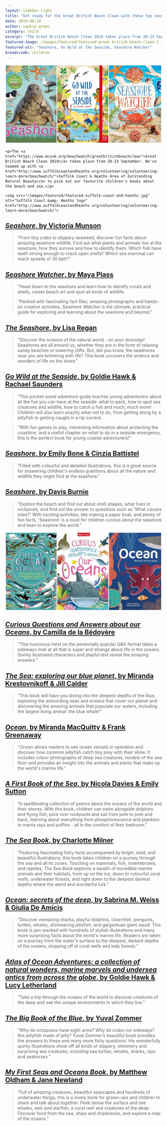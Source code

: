 ```yaml
---
layout: sidebar-right
title: "Get ready for the Great British Beach Clean with these top seaside titles"
date: 2019-09-10
author: sophie-green
category: child
excerpt: "The Great British Beach Clean 2019 takes place from 20-23 September. We've teamed up with Suffolk Coast & Heaths Area of Outstanding Natural Beauty to pick out our favourite children's books about the beach and sea."
featured-image: /images/featured/featured-great-british-beach-clean-1.jpg
featured-alt: "Seashore, Go Wild at the Seaside, Seashore Watcher"
breadcrumb: children
---
```


![Seashore, Go Wild at the Seaside, Seashore Watcher](/images/featured/featured-great-british-beach-clean-1.jpg)

<div class="flex-ns">

  <div class="w-50-ns pr3-ns">

    <p>The <a href="https://www.mcsuk.org/beachwatch/greatbritishbeachclean">Great British Beach Clean 2019</a> takes place from 20-23 September. We've teamed up with <a href="http://www.suffolkcoastandheaths.org/volunteering/volunteering-learn-more/beachwatch/">Suffolk Coast & Heaths Area of Outstanding Natural Beauty</a> to pick out our favourite children's books about the beach and sea.</p>

  </div>

  <div class="w-50-ns pl3-ns">

    <img src="/images/featured/featured-suffolk-coast-and-heaths.jpg" alt="Suffolk Coast &amp; Heaths logo" href="http://www.suffolkcoastandheaths.org/volunteering/volunteering-learn-more/beachwatch/">

  </div>

</div>

## [<cite>Seashore</cite>, by Victoria Munson](https://suffolk.spydus.co.uk/cgi-bin/spydus.exe/ENQ/OPAC/BIBENQ?BRN=2641611)

> "From tiny crabs to slippery seaweed, discover fun facts about amazing seashore wildlife. Find out what plants and animals live at the seashore, how they survive and how to identify them. Which fish have teeth strong enough to crack open shells? Which sea mammal can reach speeds of 30 kph?"

## [<cite>Seashore Watcher</cite>, by Maya Plass](https://suffolk.spydus.co.uk/cgi-bin/spydus.exe/ENQ/OPAC/BIBENQ?BRN=2385656)

> "Head down to the seashore and learn how to identify corals and shells, create beach art and spot all kinds of wildlife.

> "Packed with fascinating fact files, amazing photographs and hands-on creative activities, <cite>Seashore Watcher</cite> is the ultimate, practical guide for exploring and learning about the seashore and beyond."

## [<cite>The Seashore</cite>, by Lisa Regan](https://suffolk.spydus.co.uk/cgi-bin/spydus.exe/ENQ/OPAC/BIBENQ?BRN=2641622)

> "Discover the science of the natural world - on your doorstep! Seashores are all around us, whether they are in the form of relaxing sandy beaches or towering cliffs. But, did you know, the seashores near you are brimming with life? This book uncovers the science and wonders of life on the shore."

## [<cite>Go Wild at the Seaside</cite>, by Goldie Hawk & Rachael Saunders](https://suffolk.spydus.co.uk/cgi-bin/spydus.exe/ENQ/OPAC/BIBENQ?BRN=2549148)

> "This pocket-sized adventure guide teaches young adventurers about all the fun you can have at the seaside: what to pack, how to spot sea creatures and wildlife, how to catch a fish and much, much more! Children will also learn exactly what not to do, from getting stung by a jellyfish to getting caught in a rip current.

> "With fun games to play, interesting information about protecting the coastline, and a useful chapter on what to do in a seaside emergency, this is the perfect book for young coastal adventurers!"

## [<cite>Seashore</cite>, by Emily Bone & Cinzia Battistel](https://suffolk.spydus.co.uk/cgi-bin/spydus.exe/ENQ/OPAC/BIBENQ?BRN=2122268)

> "Filled with colourful and detailed illustrations, this is a great source for answering children's endless questions about all the nature and wildlife they might find at the seashore."

## [<cite>Seashore</cite>, by Davis Burnie](https://suffolk.spydus.co.uk/cgi-bin/spydus.exe/ENQ/OPAC/BIBENQ?BRN=2110776)

> "Explore the beach and find out about shell shapes, what lives in rockpools, and find out the answer to questions such as 'What causes tides?' With exciting activities, like making a paper boat, and plenty of fun facts, 'Seashore' is a must for children curious about the seashore and keen to explore the world."

![Atlas of Ocean Adventures, Curious Questions and Ansrwws about our Oceans, Ocean: secrets of the deep](/images/featured/featured-great-british-beach-clean-2.jpg)

## [<cite>Curious Questions and Answers about our Oceans</cite>, by Camilla de la Bédoyère](https://suffolk.spydus.co.uk/cgi-bin/spydus.exe/ENQ/OPAC/BIBENQ?BRN=2614378)

> "This humorous twist on the perennially popular Q&A format takes a sideways look at all that is super and strange about life in the oceans. Quirky illustrated characters and playful text reveal the amazing answers."

## [<cite>The Sea: exploring our blue planet</cite>, by Miranda Krestovnikoff & Jill Calder](https://suffolk.spydus.co.uk/cgi-bin/spydus.exe/ENQ/OPAC/BIBENQ?BRN=2538415)

> "This book will have you diving into the deepest depths of the blue, exploring the astounding seas and oceans that cover our planet and discovering the amazing animals that populate our waters, including the largest living animal: the blue whale!"

## [<cite>Ocean</cite>, by Miranda MacQuitty & Frank Greenaway](https://suffolk.spydus.co.uk/cgi-bin/spydus.exe/ENQ/OPAC/BIBENQ?BRN=2588869)

> "<cite>Ocean</cite> allows readers to see ocean vessels in operation and discover how common jellyfish catch tiny prey with their slime. It includes colour photographs of deep sea creatures, models of the sea floor and provides an insight into the animals and plants that make up the world's marine life."

## [<cite>A First Book of the Sea</cite>, by Nicola Davies & Emily Sutton](https://suffolk.spydus.co.uk/cgi-bin/spydus.exe/ENQ/OPAC/BIBENQ?BRN=2392351)

> "A spellbinding collection of poems about the oceans of the world and their shores. With this book, children can swim alongside dolphins and flying fish, pore over rockpools and sail from pole to pole and back, learning about everything from phosphorescence and plankton to manta rays and puffins - all in the comfort of their bedroom."

## [<cite>The Sea Book</cite>, by Charlotte Milner](https://suffolk.spydus.co.uk/cgi-bin/spydus.exe/ENQ/OPAC/BIBENQ?BRN=2449210)

> "Featuring fascinating fishy facts accompanied by bright, bold, and beautiful illustrations, this book takes children on a journey through the sea and all its zones. Touching on mammals, fish, invertebrates, and reptiles, <cite>The Sea Book</cite> explores a wealth of incredible marine animals and their habitats, from up on the ice, down to colourful coral reefs, underwater forests, and right down to the deepest darkest depths where the weird and wonderful lurk."

## [<cite>Ocean: secrets of the deep</cite>, by Sabrina M. Weiss & Giulia De Amicis](https://suffolk.spydus.co.uk/cgi-bin/spydus.exe/ENQ/OPAC/BIBENQ?BRN=2541469)

> "Discover menacing sharks, playful dolphins, clownfish, penguins, turtles, whales, shimmering jellyfish, and gargantuan giant squid. This book is jam-packed with hundreds of stylish illustrations and many more surprising facts about the world's marine life. Readers are taken on a journey from the water's surface to the deepest, darkest depths of the oceans, stopping off at coral reefs and kelp forests."

## [<cite>Atlas of Ocean Adventures: a collection of natural wonders, marine marvels and undersea antics from across the globe</cite>, by Goldie Hawk & Lucy Letherland](https://suffolk.spydus.co.uk/cgi-bin/spydus.exe/ENQ/OPAC/BIBENQ?BRN=2646081)

> "Take a trip through the oceans of the world to discover creatures of the deep and see the unique environments in which they live."

## [<cite>The Big Book of the Blue</cite>, by Yuval Zommer](https://suffolk.spydus.co.uk/cgi-bin/spydus.exe/ENQ/OPAC/BIBENQ?BRN=2363178)

> "Why do octopuses have eight arms? Why do crabs run sideways? Are jellyfish made of jelly? Yuval Zommer’s beautiful book provides the answers to these and many more fishy questions. His wonderfully quirky illustrations show off all kinds of slippery, shimmery and surprising sea creatures, including sea turtles, whales, sharks, rays and seahorses."

## [<cite>My First Seas and Oceans Book</cite>, by Matthew Oldham & Jane Newland](https://suffolk.spydus.co.uk/cgi-bin/spydus.exe/ENQ/OPAC/BIBENQ?BRN=2410116)

> "Full of amazing creatures, beautiful seascapes and hundreds of underwater things, this is a lovely book for grown-ups and children to share and talk about together. Peek below the surface and see whales, eels and starfish, a coral reef and creatures of the deep. Discover food from the sea, ships and shipwrecks, and explore a map of the oceans."
